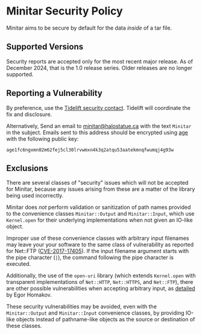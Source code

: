 # Minitar Security Policy

Minitar aims to be secure by default for the data _inside_ of a tar file.

## Supported Versions

Security reports are accepted only for the most recent major release. As of
December 2024, that is the 1.0 release series. Older releases are no longer
supported.

## Reporting a Vulnerability

By preference, use the [Tidelift security contact][tidelift]. Tidelift will
coordinate the fix and disclosure.

Alternatively, Send an email to [minitar@halostatue.ca][email] with the text
`Minitar` in the subject. Emails sent to this address should be encrypted using
[age][age] with the following public key:

```
age1fc6ngxmn02m62fej5cl30lrvwmxn4k3q2atqu53aatekmnqfwumqj4g93w
```

## Exclusions

There are several classes of "security" issues which will not be accepted for
Minitar, because any issues arising from these are a matter of the library being
used incorrectly.

Minitar does _not_ perform validation or sanitization of path names provided to
the convenience classes `Minitar::Output` and `Minitar::Input`, which use
`Kernel.open` for their underlying implementations when not given an IO-like
object.

Improper use of these convenience classes with arbitrary input filenames may
leave your your software to the same class of vulnerability as reported for
Net::FTP ([CVE-2017-17405][CVE-2017-17405]). If the input filename argument
starts with the pipe character (`|`), the command following the pipe character
is executed.

Additionally, the use of the `open-uri` library (which extends `Kernel.open`
with transparent implementations of `Net::HTTP`, `Net::HTTPS`, and `Net::FTP`),
there are other possible vulnerabilities when accepting arbitrary input, as
[detailed][openuri] by Egor Homakov.

These security vulnerabilities may be avoided, even with the `Minitar::Output`
and `Minitar::Input` convenience classes, by providing IO-like objects instead
of pathname-like objects as the source or destination of these classes.

[tidelift]: https://tidelift.com/security
[email]: mailto:minitar@halostatue.ca
[age]: https://github.com/FiloSottile/age
[CVE-2017-17405]: https://nvd.nist.gov/vuln/detail/CVE-2017-17405
[openuri]: https://sakurity.com/blog/2015/02/28/openuri.html
